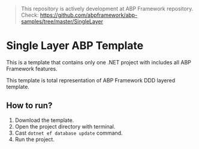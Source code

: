 > This repository is actively development at ABP Framework repository. Check: https://github.com/abpframework/abp-samples/tree/master/SingleLayer

# Single Layer ABP Template

This is a template that contains only one .NET project with includes all ABP Framework features.

This template is total representation of ABP Framework DDD layered template.

## How to run?

1. Download the template.
2. Open the project directory with terminal.
3. Cast `dotnet ef database update` command.
4. Run the project.


